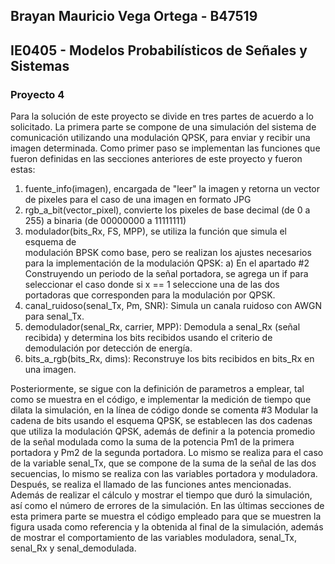 ## Brayan Mauricio Vega Ortega - B47519
## IE0405 - Modelos Probabilísticos de Señales y Sistemas
### Proyecto 4

Para la solución de este proyecto se divide en tres partes de acuerdo a lo solicitado.
La primera parte se compone de una simulación del sistema de comunicación utilizando una modulación QPSK, para enviar y recibir una imagen determinada. Como primer paso se implementan las funciones que fueron definidas en las secciones anteriores de este proyecto y fueron estas:
 1.   fuente_info(imagen), encargada de "leer" la imagen y retorna un vector de pixeles     para el caso de una imagen en formato JPG
 2.   rgb_a_bit(vector_pixel), convierte los pixeles de base decimal (de 0 a 255) a         binaria (de 00000000 a 11111111)
 3.   modulador(bits_Rx, FS, MPP), se utiliza la función que simula el esquema de       
    modulación BPSK como       base, pero se realizan los ajustes necesarios para la         implementación de la modulación QPSK:
      a) En el apartado #2 Construyendo un periodo de la señal portadora, se agrega un            if para seleccionar el caso donde si x == 1 seleccione una de las dos                    portadoras que corresponden para la modulación por QPSK.
 4. canal_ruidoso(senal_Tx, Pm, SNR): Simula un canala ruidoso con AWGN para                senal_Tx.
 5. demodulador(senal_Rx, carrier, MPP): Demodula a senal_Rx (señal recibida) y              determina los bits recibidos usando el criterio de demodulación por detección            de energía.
 6. bits_a_rgb(bits_Rx, dims): Reconstruye los bits recibidos en bits_Rx en una              imagen.
    
Posteriormente, se sigue con la definición de parametros a emplear, tal como se muestra en el código, e implementar la medición de tiempo que dilata la simulación, en la línea de código donde se comenta #3 Modular la cadena de bits usando el esquema QPSK, se establecen las dos cadenas que utiliza la modulación QPSK, además de definir a la potencia promedio de la señal modulada como la suma de la potencia Pm1 de la primera portadora y Pm2 de la segunda portadora. Lo mismo se realiza para el caso de la variable senal_Tx, que se compone de la suma de la señal de las dos secuencias, lo mismo se realiza con las variables portadora y moduladora. Después, se realiza el llamado de las funciones antes mencionadas. Además de realizar el cálculo y mostrar el tiempo que duró la simulación, así como el número de errores de la simulación. En las últimas secciones de esta primera parte se muestra el código empleado para que se muestren la figura usada como referencia y la obtenida al final de la simulación, además de mostrar el comportamiento de las variables moduladora, senal_Tx, senal_Rx y senal_demodulada.



